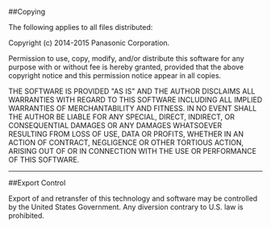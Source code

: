 ##Copying

The following applies to all files distributed:

Copyright (c) 2014-2015 Panasonic Corporation.

Permission to use, copy, modify, and/or distribute this software for any purpose with or without fee is hereby granted, provided that the above copyright notice and this permission notice appear in all copies.</p>
THE SOFTWARE IS PROVIDED "AS IS" AND THE AUTHOR DISCLAIMS ALL WARRANTIES WITH REGARD TO THIS SOFTWARE INCLUDING ALL IMPLIED WARRANTIES OF MERCHANTABILITY AND FITNESS. IN NO EVENT SHALL THE AUTHOR BE LIABLE FOR ANY SPECIAL, DIRECT, INDIRECT, OR CONSEQUENTIAL DAMAGES OR ANY DAMAGES WHATSOEVER RESULTING FROM LOSS OF USE, DATA OR PROFITS, WHETHER IN AN ACTION OF CONTRACT, NEGLIGENCE OR OTHER TORTIOUS ACTION, ARISING OUT OF OR IN CONNECTION WITH THE USE OR PERFORMANCE OF THIS SOFTWARE.</p>

***

##Export Control

Export of and retransfer of this technology and software may be controlled by the United States Government. Any diversion contrary to U.S. law is prohibited.